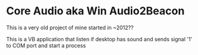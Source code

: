# Core Audio aka Win Audio2Beacon

This is a very old project of mine started in ~2012??

This is a VB application that listen if desktop has sound and sends signal '1' to COM port and start a process
